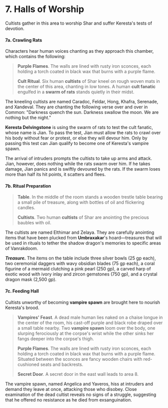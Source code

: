 # 7. Halls of Worship

Cultists gather in this area to worship Shar and suffer Keresta's tests of devotion.

#### 7a. Crawling Rats

Characters hear human voices chanting as they approach this chamber, which contains the following:

>**Purple Flames**. The walls are lined with rusty iron sconces, each holding a torch coated in black wax that burns with a purple flame.
>
>**Cult Ritual**. Six human **cultists** of Shar kneel on rough woven mats in the center of this area, chanting in low tones. A human **cult fanatic** engulfed in a **swarm of rats** stands quietly in their midst.
>

The kneeling cultists are named Caradoc, Feldar, Hong, Khafra, Serenade, and Xandeval. They are chanting the following verse over and over in Common: "Darkness quench the sun. Darkness swallow the moon. We are nothing but the night."

**Keresta Delvingstone** is using the swarm of rats to test the cult fanatic, whose name is Jian. To pass the test, Jian must allow the rats to crawl over his body without fear or protest, or else they will devour him. Only by passing this test can Jian qualify to become one of Keresta's vampire spawn.

The arrival of intruders prompts the cultists to take up arms and attack. Jian, however, does nothing while the rats swarm over him. If he takes damage, Jian panics and is swiftly devoured by the rats. If the swarm loses more than half its hit points, it scatters and flees.

#### 7b. Ritual Preparation

>**Table**. In the middle of the room stands a wooden trestle table bearing a small pile of treasure, along with bottles of oil and flickering candles.
>
>**Cultists**. Two human **cultists** of Shar are anointing the precious baubles with oil.
>

The cultists are named Elthimar and Zelaya. They are carefully anointing items that have been plucked from **Umbraxakar**'s hoard—treasures that will be used in rituals to tether the shadow dragon's memories to specific areas of Vanrakdoom.

***Treasure.*** The items on the table include three silver bowls (25 gp each), two ceremonial daggers with wavy obsidian blades (75 gp each), a coral figurine of a mermaid clutching a pink pearl (250 gp), a carved harp of exotic wood with ivory inlay and zircon gemstones (750 gp), and a crystal dragon mask (2,500 gp).

#### 7c. Feeding Hall

Cultists unworthy of becoming **vampire spawn** are brought here to nourish Keresta's brood.

>**Vampires' Feast**. A dead male human lies naked on a chaise longue in the center of the room, his cast-off purple and black robe draped over a small table nearby. Two **vampire spawn** loom over the body, one slurping ferociously at the corpse's wrist while the other sinks her fangs deeper into the corpse's thigh.
>
>**Purple Flames**. The walls are lined with rusty iron sconces, each holding a torch coated in black wax that burns with a purple flame. Situated between the sconces are fancy wooden chairs with red-cushioned seats and backrests.
>
>**Secret Door**. A secret door in the east wall leads to area 8.
>

The vampire spawn, named Angelica and Yaveros, hiss at intruders and demand they leave at once, attacking those who disobey. Close examination of the dead cultist reveals no signs of a struggle, suggesting that he offered no resistance as he died from exsanguination.